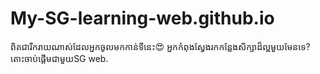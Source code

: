# My-SG-learning-web.github.io
ពិតជារីករាយណាស់ដែលអ្នកចូលមកកាន់ទីនេះ😍 អ្នកកំពុងស្វែងរកកន្លែងសិក្សាដ៏ល្អមួយមែនទេ? តោះចាប់ផ្ដើមជាមួយSG web.
